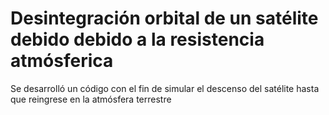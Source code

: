 # Desintegración orbital de un satélite debido debido a la resistencia atmósferica

Se desarrolló un código con el fin de simular el descenso del satélite hasta que reingrese en la atmósfera terrestre


